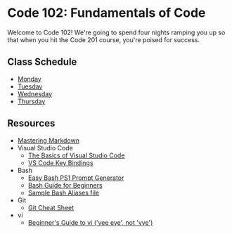 # Code 102: Fundamentals of Code

Welcome to Code 102! We're going to spend four nights ramping you up so that when you hit the Code 201 course, you're poised for success.

## Class Schedule
* [Monday](schedule/monday.md)
* [Tuesday](schedule/tuesday.md)
* [Wednesday](schedule/wednesday.md)
* [Thursday](schedule/thursday.md)

## Resources
* [Mastering Markdown](https://guides.github.com/features/mastering-markdown/)
* Visual Studio Code
  * [The Basics of Visual Studio Code](https://code.visualstudio.com/Docs/editor/codebasics)
  * [VS Code Key Bindings](http://www.hongkiat.com/blog/key-binding-management-visual-studio-code/)
* Bash
  * [Easy Bash PS1 Prompt Generator](https://ezprompt.net)
  * [Bash Guide for Beginners](http://tille.garrels.be/training/bash/)
  * [Sample Bash Aliases file](code/bash_aliases.md)
* Git
  * [Git Cheat Sheet](https://www.git-tower.com/blog/git-cheat-sheet/)
* vi
  * [Beginner's Guide to vi ('vee eye', not 'vye')](http://www.howtogeek.com/102468/a-beginners-guide-to-editing-text-files-with-vi/)
